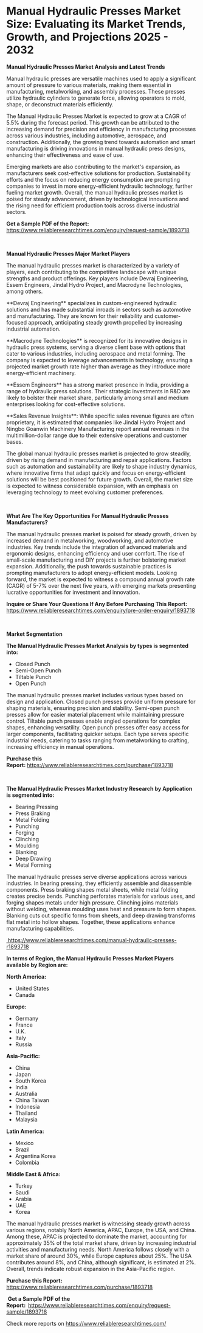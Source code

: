 <p><h1>Manual Hydraulic Presses Market Size: Evaluating its Market Trends, Growth, and Projections 2025 - 2032</h1></p><p><strong>Manual Hydraulic Presses Market Analysis and Latest Trends</strong></p>
<p><p>Manual hydraulic presses are versatile machines used to apply a significant amount of pressure to various materials, making them essential in manufacturing, metalworking, and assembly processes. These presses utilize hydraulic cylinders to generate force, allowing operators to mold, shape, or deconstruct materials efficiently.</p><p>The Manual Hydraulic Presses Market is expected to grow at a CAGR of 5.5% during the forecast period. This growth can be attributed to the increasing demand for precision and efficiency in manufacturing processes across various industries, including automotive, aerospace, and construction. Additionally, the growing trend towards automation and smart manufacturing is driving innovations in manual hydraulic press designs, enhancing their effectiveness and ease of use.</p><p>Emerging markets are also contributing to the market's expansion, as manufacturers seek cost-effective solutions for production. Sustainability efforts and the focus on reducing energy consumption are prompting companies to invest in more energy-efficient hydraulic technology, further fueling market growth. Overall, the manual hydraulic presses market is poised for steady advancement, driven by technological innovations and the rising need for efficient production tools across diverse industrial sectors.</p></p>
<p><strong>Get a Sample PDF of the Report:&nbsp;</strong> <a href="https://www.reliableresearchtimes.com/enquiry/request-sample/1893718?utm_campaign=3585&utm_medium=2&utm_source=Github&utm_content=ia&utm_term=10042025&utm_id=manual-hydraulic-presses">https://www.reliableresearchtimes.com/enquiry/request-sample/1893718</a></p>
<p>&nbsp;</p>
<p><strong>Manual Hydraulic Presses Major Market Players</strong></p>
<p><p>The manual hydraulic presses market is characterized by a variety of players, each contributing to the competitive landscape with unique strengths and product offerings. Key players include Devraj Engineering, Essem Engineers, Jindal Hydro Project, and Macrodyne Technologies, among others.</p><p>**Devraj Engineering** specializes in custom-engineered hydraulic solutions and has made substantial inroads in sectors such as automotive and manufacturing. They are known for their reliability and customer-focused approach, anticipating steady growth propelled by increasing industrial automation.</p><p>**Macrodyne Technologies** is recognized for its innovative designs in hydraulic press systems, serving a diverse client base with options that cater to various industries, including aerospace and metal forming. The company is expected to leverage advancements in technology, ensuring a projected market growth rate higher than average as they introduce more energy-efficient machinery.</p><p>**Essem Engineers** has a strong market presence in India, providing a range of hydraulic press solutions. Their strategic investments in R&D are likely to bolster their market share, particularly among small and medium enterprises looking for cost-effective solutions.</p><p>**Sales Revenue Insights**: While specific sales revenue figures are often proprietary, it is estimated that companies like Jindal Hydro Project and Ningbo Goanwin Machinery Manufacturing report annual revenues in the multimillion-dollar range due to their extensive operations and customer bases.</p><p>The global manual hydraulic presses market is projected to grow steadily, driven by rising demand in manufacturing and repair applications. Factors such as automation and sustainability are likely to shape industry dynamics, where innovative firms that adapt quickly and focus on energy-efficient solutions will be best positioned for future growth. Overall, the market size is expected to witness considerable expansion, with an emphasis on leveraging technology to meet evolving customer preferences.</p></p>
<p>&nbsp;</p>
<p><strong>What Are The Key Opportunities For Manual Hydraulic Presses Manufacturers?</strong></p>
<p><p>The manual hydraulic presses market is poised for steady growth, driven by increased demand in metalworking, woodworking, and automotive industries. Key trends include the integration of advanced materials and ergonomic designs, enhancing efficiency and user comfort. The rise of small-scale manufacturing and DIY projects is further bolstering market expansion. Additionally, the push towards sustainable practices is prompting manufacturers to adopt energy-efficient models. Looking forward, the market is expected to witness a compound annual growth rate (CAGR) of 5-7% over the next five years, with emerging markets presenting lucrative opportunities for investment and innovation.</p></p>
<p><strong>Inquire or Share Your Questions If Any Before Purchasing This Report:</strong> <a href="https://www.reliableresearchtimes.com/enquiry/pre-order-enquiry/1893718?utm_campaign=3585&utm_medium=2&utm_source=Github&utm_content=ia&utm_term=10042025&utm_id=manual-hydraulic-presses">https://www.reliableresearchtimes.com/enquiry/pre-order-enquiry/1893718</a></p>
<p>&nbsp;</p>
<p><strong>Market Segmentation</strong></p>
<p><strong>The Manual Hydraulic Presses Market Analysis by types is segmented into:</strong></p>
<p><ul><li>Closed Punch</li><li>Semi-Open Punch</li><li>Tiltable Punch</li><li>Open Punch</li></ul></p>
<p><p>The manual hydraulic presses market includes various types based on design and application. Closed punch presses provide uniform pressure for shaping materials, ensuring precision and stability. Semi-open punch presses allow for easier material placement while maintaining pressure control. Tiltable punch presses enable angled operations for complex shapes, enhancing versatility. Open punch presses offer easy access for larger components, facilitating quicker setups. Each type serves specific industrial needs, catering to tasks ranging from metalworking to crafting, increasing efficiency in manual operations.</p></p>
<p><strong>Purchase this Report:&nbsp;</strong><a href="https://www.reliableresearchtimes.com/purchase/1893718?utm_campaign=3585&utm_medium=2&utm_source=Github&utm_content=ia&utm_term=10042025&utm_id=manual-hydraulic-presses">https://www.reliableresearchtimes.com/purchase/1893718</a></p>
<p>&nbsp;</p>
<p><strong>The Manual Hydraulic Presses Market Industry Research by Application is segmented into:</strong></p>
<p><ul><li>Bearing Pressing</li><li>Press Braking</li><li>Metal Folding</li><li>Punching</li><li>Forging</li><li>Clinching</li><li>Moulding</li><li>Blanking</li><li>Deep Drawing</li><li>Metal Forming</li></ul></p>
<p><p>The manual hydraulic presses serve diverse applications across various industries. In bearing pressing, they efficiently assemble and disassemble components. Press braking shapes metal sheets, while metal folding creates precise bends. Punching perforates materials for various uses, and forging shapes metals under high pressure. Clinching joins materials without welding, whereas moulding uses heat and pressure to form shapes. Blanking cuts out specific forms from sheets, and deep drawing transforms flat metal into hollow shapes. Together, these applications enhance manufacturing capabilities.</p></p>
<p><a href="https://www.reliableresearchtimes.com/manual-hydraulic-presses-r1893718?utm_campaign=3585&utm_medium=2&utm_source=Github&utm_content=ia&utm_term=10042025&utm_id=manual-hydraulic-presses">&nbsp;https://www.reliableresearchtimes.com/manual-hydraulic-presses-r1893718</a></p>
<p><strong>In terms of Region, the Manual Hydraulic Presses Market Players available by Region are:</strong></p>
<p>
    <p> <strong> North America: </strong>
        <ul>
            <li>United States</li>
            <li>Canada</li>
        </ul>
        </p> 
    <p> <strong> Europe: </strong>
        <ul>
            <li>Germany</li>
            <li>France</li>
            <li>U.K.</li>
            <li>Italy</li>
            <li>Russia</li>
        </ul>
        </p> 
    <p> <strong> Asia-Pacific: </strong>
        <ul>
            <li>China</li>
            <li>Japan</li>
            <li>South Korea</li>
            <li>India</li>
            <li>Australia</li>
            <li>China Taiwan</li>
            <li>Indonesia</li>
            <li>Thailand</li>
            <li>Malaysia</li>
        </ul>
        </p> 
    <p> <strong> Latin America: </strong>
        <ul>
            <li>Mexico</li>
            <li>Brazil</li>
            <li>Argentina Korea</li>
            <li>Colombia</li>
        </ul>
        </p> 
    <p> <strong> Middle East & Africa: </strong>
        <ul>
            <li>Turkey</li>
            <li>Saudi</li>
            <li>Arabia</li>
            <li>UAE</li>
            <li>Korea</li>
        </ul>
    </p>
    </p>
<p><p>The manual hydraulic presses market is witnessing steady growth across various regions, notably North America, APAC, Europe, the USA, and China. Among these, APAC is projected to dominate the market, accounting for approximately 35% of the total market share, driven by increasing industrial activities and manufacturing needs. North America follows closely with a market share of around 30%, while Europe captures about 25%. The USA contributes around 8%, and China, although significant, is estimated at 2%. Overall, trends indicate robust expansion in the Asia-Pacific region.</p></p>
<p><strong>Purchase this Report: </strong><a href="https://www.reliableresearchtimes.com/purchase/1893718?utm_campaign=3585&utm_medium=2&utm_source=Github&utm_content=ia&utm_term=10042025&utm_id=manual-hydraulic-presses">https://www.reliableresearchtimes.com/purchase/1893718</a></p>
<p>&nbsp;<strong>Get a Sample PDF of the Report:&nbsp;&nbsp;</strong><a href="https://www.reliableresearchtimes.com/enquiry/request-sample/1893718?utm_campaign=3585&utm_medium=2&utm_source=Github&utm_content=ia&utm_term=10042025&utm_id=manual-hydraulic-presses">https://www.reliableresearchtimes.com/enquiry/request-sample/1893718</a></p>
<p><strong></strong></p>
<p>Check more reports on <a href="https://www.reliableresearchtimes.com/?utm_campaign=3585&utm_medium=2&utm_source=Github&utm_content=ia&utm_term=10042025&utm_id=manual-hydraulic-presses">https://www.reliableresearchtimes.com/</a></p>